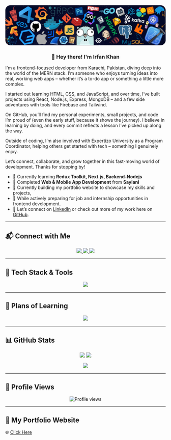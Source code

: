 <img src="https://github.com/ikhan-123/ikhan-123/blob/main/1726020073132.jpeg" style="border-radius: 16px;" alt="Banner" />


<h3 align="center">👋 Hey there! I'm Irfan Khan</h3>

<p>
I'm a frontend-focused developer from Karachi, Pakistan, diving deep into the world of the MERN stack. I’m someone who enjoys turning ideas into real, working web apps – whether it’s a to-do app or something a little more complex.

I started out learning HTML, CSS, and JavaScript, and over time, I’ve built projects using React, Node.js, Express, MongoDB – and a few side adventures with tools like Firebase and Tailwind.

On GitHub, you’ll find my personal experiments, small projects, and code I’m proud of (even the early stuff, because it shows the journey). I believe in learning by doing, and every commit reflects a lesson I’ve picked up along the way.

Outside of coding, I’m also involved with Expertizo University as a Program Coordinator, helping others get started with tech – something I genuinely enjoy.

Let’s connect, collaborate, and grow together in this fast-moving world of development. Thanks for stopping by!
</p>

- 🌱 Currently learning **Redux Toolkit, Next.js, Backend-Nodejs**
- 🎯 Completed **Web & Mobile App Development** from **Saylani**
- 🔧 Currently building my portfolio website to showcase my skills and projects,
- 🔧 While actively preparing for job and internship opportunities in frontend development.
- 🔗 Let’s connect on [LinkedIn](https://www.linkedin.com/in/irfan-khan-97b5581bb/) or check out more of my work here on [GitHub](https://github.com/ikhan-123).


---

## 📬 Connect with Me

<p align="center">
  <a href="https://www.linkedin.com/in/irfan-khan-97b5581bb/">
    <img src="https://img.shields.io/badge/LinkedIn-%230077B5.svg?style=for-the-badge&logo=linkedin&logoColor=white" />
  </a>
  <a href="https://twitter.com/">
    <img src="https://img.shields.io/badge/Twitter-%231DA1F2.svg?style=for-the-badge&logo=twitter&logoColor=white" />
  </a>
  <a href="https://instagram.com/">
    <img src="https://img.shields.io/badge/Instagram-%23E4405F.svg?style=for-the-badge&logo=instagram&logoColor=white" />
  </a>
</p>

---

## 🧰 Tech Stack & Tools

<p align="center">
  <img src="https://skillicons.dev/icons?i=html,css,js,ts,react,nextjs,nodejs,express,mongodb,redux,tailwind,postgres,firebase,git,github,vscode,vercel,materialui,postman,docker,npm" />
</p>

---

## 🎯 Plans of Learning

<p align="center">
  <img src="https://skillicons.dev/icons?i=threejs,nestjs,solidity,tensorflow,docker,sass,redis,wasm,webflow,jest,kubernetes,vite,d3,swift,aws" />
</p>

---

## 📊 GitHub Stats

<p align="center">
  <img src="https://github-readme-stats.vercel.app/api?username=ikhan-123&show_icons=true&theme=tokyonight" height="180"/>
  <img src="https://github-readme-streak-stats.herokuapp.com?user=ikhan-123&theme=tokyonight" height="180"/>
</p>

<p align="center">
  <img src="https://github-readme-stats.vercel.app/api/top-langs/?username=ikhan-123&layout=compact&theme=tokyonight" height="180"/>
</p>

---

## 👀 Profile Views

<p align="center">
  <img src="https://komarev.com/ghpvc/?username=ikhan-123&color=brightgreen&style=flat-square" alt="Profile views" />
</p>

---

## 🔗 My Portfolio Website

🌐 [Click Here](https://your-portfolio-url.com)

